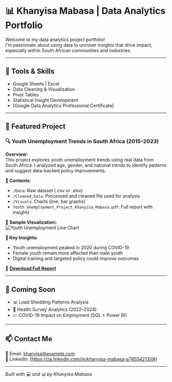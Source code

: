 # 📊 Khanyisa Mabasa | Data Analytics Portfolio

Welcome to my data analytics project portfolio!  
I'm passionate about using data to uncover insights that drive impact, especially within South African communities and industries.

---

## 🧠 Tools & Skills
- Google Sheets | Excel
- Data Cleaning & Visualization
- Pivot Tables
- Statistical Insight Development
- [Google Data Analytics Professional Certificate]

---

## 📁 Featured Project

### 🔍 Youth Unemployment Trends in South Africa (2015–2023)

**Overview:**  
This project explores youth unemployment trends using real data from South Africa. I analyzed age, gender, and national trends to identify patterns and suggest data-backed policy improvements.

**📂 Contents:**
- `/Data`: Raw dataset (.csv or .xlsx)
- `/Cleaned_Data`: Processed and cleaned file used for analysis
- `/Visuals`: Charts (line, bar graphs)
- `Youth_Unemployment_Project_Khanyisa_Mabasa.pdf`: Full report with insights

**📸 Sample Visualization:**  
![Youth Unemployment Line Chart](./Visuals/unemployment_trend.png)

**🧾 Key Insights:**
- Youth unemployment peaked in 2020 during COVID-19
- Female youth remain more affected than male youth
- Digital training and targeted policy could improve outcomes

📄 **[Download Full Report](./Youth_Unemployment_Project_Khanyisa_Mabasa.pdf)**

---

## 🚧 Coming Soon
- 📊 Load Shedding Patterns Analysis
- 💉 Health Survey Analytics (2022–2024)
- 📈 COVID-19 Impact on Employment (SQL + Power BI)

---

## 📫 Contact Me  
📧 Email: khanyisa@example.com  
🔗 LinkedIn: [https://za.linkedin.com/in/khanyisa-mabasa-a78554213](#)

---

*Built with 💻 and 📊 by Khanyisa Mabasa*
